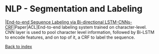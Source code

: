# NLP - Segmentation and Labeling
|[End-to-end Sequence Labeling via Bi-directional LSTM-CNNs-CRF](https://arxiv.org/pdf/1603.01354.pdf)|Paper|ACL|End-to-end labeling system trained on character-level. CNN layer is used to pool character level information, followed by Bi-LSTM to encode features, and on top of it, a CRF to label the sequence.


[Back to index](../README.md)